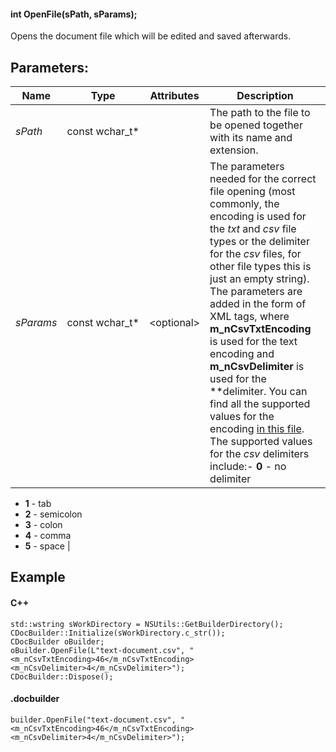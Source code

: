 #### int OpenFile(sPath, sParams);

Opens the document file which will be edited and saved afterwards.

## Parameters:

| Name      | Type             | Attributes  | Description                                                                                                                                                                                                                                                                                                                                                                                                                                                                                                                                                                                                                                                                                                     |
| --------- | ---------------- | ----------- | --------------------------------------------------------------------------------------------------------------------------------------------------------------------------------------------------------------------------------------------------------------------------------------------------------------------------------------------------------------------------------------------------------------------------------------------------------------------------------------------------------------------------------------------------------------------------------------------------------------------------------------------------------------------------------------------------------------- |
| *sPath*   | const wchar\_t\* |             | The path to the file to be opened together with its name and extension.                                                                                                                                                                                                                                                                                                                                                                                                                                                                                                                                                                                                                                         |
| *sParams* | const wchar\_t\* | \<optional> | The parameters needed for the correct file opening (most commonly, the encoding is used for the *txt* and *csv* file types or the delimiter for the *csv* files, for other file types this is just an empty string). The parameters are added in the form of XML tags, where **m\_nCsvTxtEncoding** is used for the text encoding and **m\_nCsvDelimiter** is used for the **delimiter. You can find all the supported values for the encoding [in this file](https://github.com/ONLYOFFICE/server/blob/master/Common/sources/commondefines.js). The supported values for the *csv* delimiters include:- **0** - no delimiter
- **1** - tab
- **2** - semicolon
- **3** - colon
- **4** - comma
- **5** - space |

## Example

#### C++

```
std::wstring sWorkDirectory = NSUtils::GetBuilderDirectory();
CDocBuilder::Initialize(sWorkDirectory.c_str());
CDocBuilder oBuilder;
oBuilder.OpenFile(L"text-document.csv", "<m_nCsvTxtEncoding>46</m_nCsvTxtEncoding><m_nCsvDelimiter>4</m_nCsvDelimiter>");
CDocBuilder::Dispose();
```

#### .docbuilder

```
builder.OpenFile("text-document.csv", "<m_nCsvTxtEncoding>46</m_nCsvTxtEncoding><m_nCsvDelimiter>4</m_nCsvDelimiter>");
```

